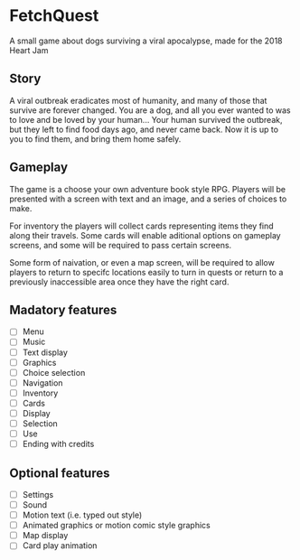 # FetchQuest
A small game about dogs surviving a viral apocalypse, made for the 2018 Heart Jam

## Story
A viral outbreak eradicates most of humanity, and many of those that survive are forever changed. You are a dog, and all you ever wanted to was to love and be loved by your human... Your human survived the outbreak, but they left to find food days ago, and never came back. Now it is up to you to find them, and bring them home safely.

## Gameplay
The game is a choose your own adventure book style RPG. Players will be presented with a screen with text and an image, and a series of choices to make. 

For inventory the players will collect cards representing items they find along their travels. Some cards will enable aditional options on gameplay screens, and some will be required to pass certain screens.

Some form of naivation, or even a map screen, will be required to allow players to return to specifc locations easily to turn in quests or return to a previously inaccessible area once they have the right card.

## Madatory features
- [ ] Menu
- [ ] Music
- [ ] Text display
- [ ] Graphics
- [ ] Choice selection
- [ ] Navigation
- [ ] Inventory
- [ ] Cards
 - [ ] Display
 - [ ] Selection
 - [ ] Use
- [ ] Ending with credits

## Optional features
- [ ] Settings
- [ ] Sound
- [ ] Motion text (i.e. typed out style)
- [ ] Animated graphics or motion comic style graphics
- [ ] Map display
- [ ] Card play animation
